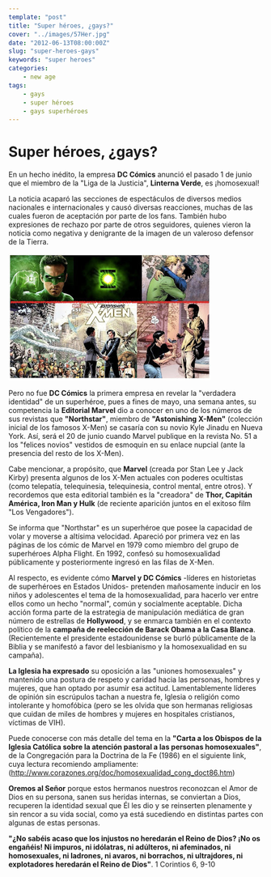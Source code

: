 ```yaml
---
template: "post"
title: "Super héroes, ¿gays?"
cover: "../images/57Her.jpg"
date: "2012-06-13T08:00:00Z"
slug: "super-heroes-gays"
keywords: "super heroes"
categories: 
    - new age
tags: 
    - gays
    - super héroes
    - gays superhéroes
---
```



# Super héroes, ¿gays?
En un hecho inédito, la empresa **DC Cómics** anunció el pasado 1 de junio que el miembro de la "Liga de la Justicia", **Linterna Verde**, es ¡homosexual!

La noticia acaparó las secciones de espectáculos de diversos medios nacionales e internacionales y causó diversas reacciones, muchas de las cuales fueron de aceptación por parte de los fans. También hubo expresiones de rechazo por parte de otros seguidores, quienes vieron la noticia como negativa y denigrante de la imagen de un valeroso defensor de la Tierra.


![Heroes](../images/57Her.jpg) 

Pero no fue **DC Cómics** la primera empresa en revelar la "verdadera identidad" de un superhéroe, pues a fines de mayo, una semana antes, su competencia la **Editorial Marvel** dio a conocer en uno de los números de sus revistas que **"Northstar"**, miembro de **"Astonishing X-Men"** (colección inicial de los famosos X-Men) se casaría con su novio Kyle Jinadu en Nueva York. Así, será el 20 de junio cuando Marvel publique en la revista No. 51 a los "felices novios" vestidos de esmoquin en su enlace nupcial (ante la presencia del resto de los X-Men).

Cabe mencionar, a propósito, que **Marvel** (creada por Stan Lee y Jack Kirby) presenta algunos de los X-Men actuales con poderes ocultistas (como telepatía, telequinesia, telequinesia, control mental, entre otros). Y recordemos que esta editorial también es la "creadora" de **Thor, Capitán América, Iron Man y Hulk** (de reciente aparición juntos en el exitoso film "Los Vengadores").

Se informa que "Northstar" es un superhéroe que posee la capacidad de volar y moverse a altísima velocidad. Apareció por primera vez en las páginas de los cómic de Marvel en 1979 como miembro del grupo de superhéroes Alpha Flight. En 1992, confesó su homosexualidad públicamente y posteriormente ingresó en las filas de X-Men.

Al respecto, es evidente cómo **Marvel y DC Cómics** -líderes en historietas de superhéroes en Estados Unidos- pretenden mañosamente inducir en los niños y adolescentes el tema de la homosexualidad, para hacerlo ver entre ellos como un hecho "normal", común y socialmente aceptable. Dicha acción forma parte de la estrategia de manipulación mediática de gran número de estrellas de **Hollywood**, y se enmarca también en el contexto político de la **campaña de reelección de Barack Obama a la Casa Blanca**. (Recientemente el presidente estadounidense se burló públicamente de la Biblia y se manifestó a favor del lesbianismo y la homosexualidad en su campaña).

**La Iglesia ha expresado** su oposición a las "uniones homosexuales" y mantenido una postura de respeto y caridad hacia las personas, hombres y mujeres, que han optado por asumir esa actitud. Lamentablemente líderes de opinión sin escrúpulos tachan a nuestra fe, Iglesia o religión como intolerante y homofóbica (pero se les olvida que son hermanas religiosas que cuidan de miles de hombres y mujeres en hospitales cristianos, víctimas de VIH).

Puede conocerse con más detalle del tema en la **"Carta a los Obispos de la Iglesia Católica sobre la atención pastoral a las personas homosexuales"**, de la Congregación para la Doctrina de la Fe (1986) en el siguiente link, cuya lectura recomiendo ampliamente:
(http://www.corazones.org/doc/homosexualidad_cong_doct86.htm)

**Oremos al Señor** porque estos hermanos nuestros reconozcan el Amor de Dios en su persona, sanen sus heridas internas, se conviertan a Dios, recuperen la identidad sexual que Él les dio y se reinserten plenamente y sin rencor a su vida social, como ya está sucediendo en distintas partes con algunas de estas personas.

**"¿No sabéis acaso que los injustos no heredarán el Reino de Dios? ¡No os engañéis! Ni impuros, ni idólatras, ni adúlteros, ni afeminados, ni homosexuales, ni ladrones, ni avaros, ni borrachos, ni ultrajdores, ni explotadores heredarán el Reino de Dios"**. 1 Corintios 6, 9-10



